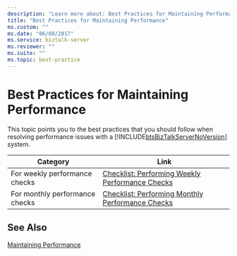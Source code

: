 ```yaml
---
description: "Learn more about: Best Practices for Maintaining Performance"
title: "Best Practices for Maintaining Performance"
ms.custom: ""
ms.date: "06/08/2017"
ms.service: biztalk-server
ms.reviewer: ""
ms.suite: ""
ms.topic: best-practice
---
```

# Best Practices for Maintaining Performance
This topic points you to the best practices that you should follow when resolving performance issues with a [!INCLUDE[btsBizTalkServerNoVersion](../includes/btsbiztalkservernoversion-md.md)] system.  
  
|Category|Link|  
|-|-|  
|For weekly performance checks|[Checklist: Performing Weekly Performance Checks](../technical-guides/checklist-performing-weekly-performance-checks.md)|  
|For monthly performance checks|[Checklist: Performing Monthly Performance Checks](../technical-guides/checklist-performing-monthly-performance-checks.md)|  
  
## See Also  
 [Maintaining Performance](../technical-guides/maintaining-performance.md)
